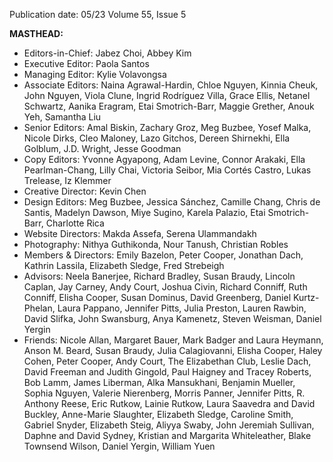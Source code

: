 Publication date: 05/23
Volume 55, Issue 5

**MASTHEAD:**
- Editors-in-Chief: Jabez Choi, Abbey Kim
- Executive Editor: Paola Santos
- Managing Editor: Kylie Volavongsa
- Associate Editors: Naina Agrawal-Hardin, Chloe Nguyen, Kinnia Cheuk, John Nguyen, Viola Clune, Ingrid Rodríguez Villa, Grace Ellis, Netanel Schwartz, Aanika Eragram, Etai Smotrich-Barr, Maggie Grether, Anouk Yeh, Samantha Liu
- Senior Editors: Amal Biskin, Zachary Groz, Meg Buzbee, Yosef Malka, Nicole Dirks, Cleo Maloney, Lazo Gitchos, Dereen Shirnekhi, Ella Golblum, J.D. Wright, Jesse Goodman
- Copy Editors: Yvonne Agyapong, Adam Levine, Connor Arakaki, Ella Pearlman-Chang, Lilly Chai, Victoria Seibor, Mia Cortés Castro, Lukas Trelease, Iz Klemmer
- Creative Director: Kevin Chen
- Design Editors: Meg Buzbee, Jessica Sánchez, Camille Chang, Chris de Santis, Madelyn Dawson, Miye Sugino, Karela Palazio, Etai Smotrich-Barr, Charlotte Rica
- Website Directors: Makda Assefa, Serena Ulammandakh
- Photography: Nithya Guthikonda, Nour Tanush, Christian Robles
- Members & Directors: Emily Bazelon, Peter Cooper, Jonathan Dach, Kathrin Lassila, Elizabeth Sledge, Fred Strebeigh
- Advisors: Neela Banerjee, Richard Bradley, Susan Braudy, Lincoln Caplan, Jay Carney, Andy Court, Joshua Civin, Richard Conniff, Ruth Conniff, Elisha Cooper, Susan Dominus, David Greenberg, Daniel Kurtz-Phelan, Laura Pappano, Jennifer Pitts, Julia Preston, Lauren Rawbin, David Slifka, John Swansburg, Anya Kamenetz, Steven Weisman, Daniel Yergin
- Friends: Nicole Allan, Margaret Bauer, Mark Badger and Laura Heymann, Anson M. Beard, Susan Braudy, Julia Calagiovanni, Elisha Cooper, Haley Cohen, Peter Cooper, Andy Court, The Elizabethan Club, Leslie Dach, David Freeman and Judith Gingold, Paul Haigney and Tracey Roberts, Bob Lamm, James Liberman, Alka Mansukhani, Benjamin Mueller, Sophia Nguyen, Valerie Nierenberg, Morris Panner, Jennifer Pitts, R. Anthony Reese, Eric Rutkow, Lainie Rutkow, Laura Saavedra and David Buckley, Anne-Marie Slaughter, Elizabeth Sledge, Caroline Smith, Gabriel Snyder, Elizabeth Steig, Aliyya Swaby, John Jeremiah Sullivan, Daphne and David Sydney, Kristian and Margarita Whiteleather, Blake Townsend Wilson, Daniel Yergin, William Yuen

